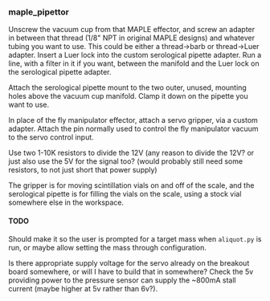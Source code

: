 
### maple_pipettor

Unscrew the vacuum cup from that MAPLE effector, and screw an adapter in between
that thread (1/8" NPT in original MAPLE designs) and whatever tubing you want to
use. This could be either a thread->barb or thread->Luer adapter. Insert a Luer
lock into the custom serological pipette adapter. Run a line, with a filter in
it if you want, between the manifold and the Luer lock on the serological
pipette adapter.

Attach the serological pipette mount to the two outer, unused, mounting holes
above the vacuum cup manifold. Clamp it down on the pipette you want to use.

In place of the fly manipulator effector, attach a servo gripper, via a custom
adapter. Attach the pin normally used to control the fly manipulator vacuum to
the servo control input.

Use two 1-10K resistors to divide the 12V (any reason to divide the 12V? or just
also use the 5V for the signal too? (would probably still need some resistors,
to not just short that power supply)

The gripper is for moving scintillation vials on and off of the scale, and the
serological pipette is for filling the vials on the scale, using a stock vial
somewhere else in the workspace.

#### TODO
Should make it so the user is prompted for a target mass when `aliquot.py`
is run, or maybe allow setting the mass through configuration.

Is there appropriate supply voltage for the servo already on the breakout board
somewhere, or will I have to build that in somewhere?
Check the 5v providing power to the pressure sensor can supply the ~800mA stall
current (maybe higher at 5v rather than 6v?).


